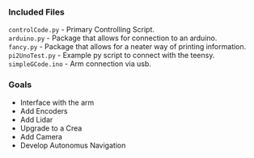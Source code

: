 ### Included Files
`controlCode.py` - Primary Controlling Script. <br />
`arduino.py` - Package that allows for connection to an arduino. <br />
`fancy.py` - Package that allows for a neater way of printing information. <br />
`pi2UnoTest.py` - Example py script to connect with the teensy. <br />
`simpleGCode.ino` - Arm connection via usb. <br />

### Goals
- Interface with the arm
- Add Encoders
- Add Lidar
- Upgrade to a Crea
- Add Camera
- Develop Autonomus Navigation
